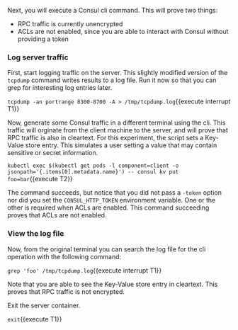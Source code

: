 Next, you will execute a Consul cli command. This will prove two things:

- RPC traffic is currently unencrypted
- ACLs are not enabled, since you are able to interact with Consul without providing a token

### Log server traffic

First, start logging traffic on the server. This slightly modified version of
the `tcpdump` command writes results to a log file. Run it now so that you can grep for
interesting log entries later.

`tcpdump -an portrange 8300-8700 -A > /tmp/tcpdump.log`{{execute interrupt T1}}

Now, generate some Consul traffic in a different terminal using the cli. This traffic will
orginate from the client machine to the server, and will prove that RPC traffic is also in cleartext.
For this experiment, the script sets a Key-Value store entry. This simulates a user setting a value that
may contain sensitive or secret information.

`kubectl exec $(kubectl get pods -l component=client -o jsonpath='{.items[0].metadata.name}') -- consul kv put foo=bar`{{execute T2}}

The command succeeds, but notice that you did not pass a `-token` option nor did you set the
`CONSUL_HTTP_TOKEN` environment variable. One or the other is required when ACLs are enabled.
This command succeeding proves that ACLs are not enabled.

### View the log file

Now, from the original terminal you can search the log file for the cli operation with the following command:

`grep 'foo' /tmp/tcpdump.log`{{execute interrupt T1}}

Note that you are able to see the Key-Value store entry in cleartext. This proves that RPC traffic
is not encrypted.

Exit the server container.

`exit`{{execute T1}}
